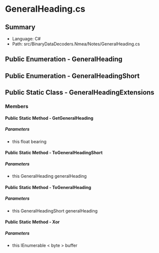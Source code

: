 ﻿# GeneralHeading.cs

## Summary

* Language: C#
* Path: src/BinaryDataDecoders.Nmea/Notes/GeneralHeading.cs

## Public Enumeration - GeneralHeading

## Public Enumeration - GeneralHeadingShort

## Public Static Class - GeneralHeadingExtensions

### Members

#### Public Static Method - GetGeneralHeading

#####  Parameters

 - this float bearing 

#### Public Static Method - ToGeneralHeadingShort

#####  Parameters

 - this GeneralHeading generalHeading 

#### Public Static Method - ToGeneralHeading

#####  Parameters

 - this GeneralHeadingShort generalHeading 

#### Public Static Method - Xor

#####  Parameters

 - this IEnumerable < byte > buffer 

